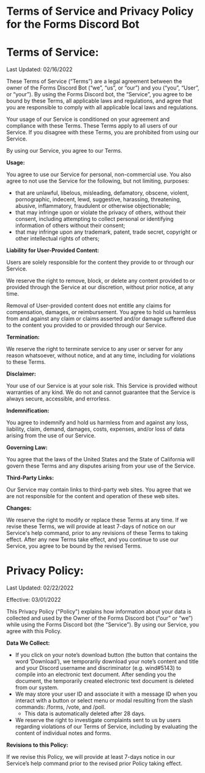 # Terms of Service and Privacy Policy for the Forms Discord Bot

# **Terms of Service:**

Last Updated: 02/16/2022

These Terms of Service (“Terms”) are a legal agreement between the owner of the Forms Discord Bot (“we”, “us”, or “our”) and you (“you”, “User”, or “your”). By using the Forms Discord bot, the “Service”, you agree to be bound by these Terms, all applicable laws and regulations, and agree that you are responsible to comply with all applicable local laws and regulations. 

Your usage of our Service is conditioned on your agreement and compliance with these Terms. These Terms apply to all users of our Service. If you disagree with these Terms, you are prohibited from using our Service. 

By using our Service, you agree to our Terms. 

**Usage:**

You agree to use our Service for personal, non-commercial use. You also agree to not use the Service for the following, but not limiting, purposes:
- that are unlawful, libelous, misleading, defamatory, obscene, violent, pornographic, indecent, lewd, suggestive, harassing, threatening, abusive, inflammatory, fraudulent or otherwise objectionable;
- that may infringe upon or violate the privacy of others, without their consent, including attempting to collect personal or identifying information of others without their consent;
- that may infringe upon any trademark, patent, trade secret, copyright or other intellectual rights of others;

**Liability for User-Provided Content:**

Users are solely responsible for the content they provide to or through our Service. 

We reserve the right to remove, block, or delete any content provided to or provided through the Service at our discretion, without prior notice, at any time.

Removal of User-provided content does not entitle any claims for compensation, damages, or reimbursement. You agree to hold us harmless from and against any claim or claims asserted and/or damage suffered due to the content you provided to or provided through our Service. 

**Termination:**

We reserve the right to terminate service to any user or server for any reason whatsoever, without notice, and at any time, including for violations to these Terms. 

**Disclaimer:**

Your use of our Service is at your sole risk. This Service is provided without warranties of any kind. We do not and cannot guarantee that the Service is always secure, accessible, and errorless. 

**Indemnification:**

You agree to indemnify and hold us harmless from and against any loss, liability, claim, demand, damages, costs, expenses, and/or loss of data arising from the use of our Service. 

**Governing Law:**

You agree that the laws of the United States and the State of California will govern these Terms and any disputes arising from your use of the Service.

**Third-Party Links:**

Our Service may contain links to third-party web sites. You agree that we are not responsible for the content and operation of these web sites.

**Changes:**

We reserve the right to modify or replace these Terms at any time. If we revise these Terms, we will provide at least 7-days of notice on our Service's help command, prior to any revisions of these Terms to taking effect. After any new Terms take effect, and you continue to use our Service, you agree to be bound by the revised Terms. 


# **Privacy Policy:**

Last Updated: 02/22/2022

Effective: 03/01/2022

This Privacy Policy ("Policy") explains how information about your data is collected and used by the Owner of the Forms Discord bot (“our” or “we”) while using the Forms Discord bot (the “Service”). By using our Service, you agree with this Policy.

**Data We Collect:** 

- If you click on your note’s download button (the button that contains the word ‘Download’), we temporarily download your note’s content and title and your Discord username and discriminator (e.g. wind#5143) to compile into an electronic text document. After sending you the document, the temporarily created electronic text document is deleted from our system.
- We may store your user ID and associate it with a message ID when you interact with a button or select menu or modal resulting from the slash commands: /forms, /vote, and /poll.
  - This data is automatically deleted after 28 days.
- We reserve the right to investigate complaints sent to us by users regarding violations of our Terms of Service, including by evaluating the content of individual notes and forms. 

**Revisions to this Policy:**

If we revise this Policy, we will provide at least 7-days notice in our Service’s help command prior to the revised prior Policy taking effect. 
